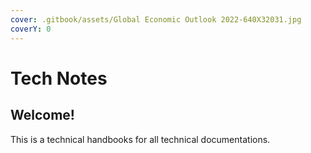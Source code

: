 ```yaml
---
cover: .gitbook/assets/Global Economic Outlook 2022-640X32031.jpg
coverY: 0
---
```


# Tech Notes

## Welcome!

This is a technical handbooks for all technical documentations.

